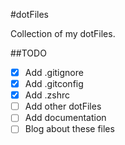 #dotFiles


Collection of my dotFiles.

##TODO
- [x] Add .gitignore
- [x] Add .gitconfig
- [x] Add .zshrc
- [ ] Add other dotFiles
- [ ] Add documentation
- [ ] Blog about these files